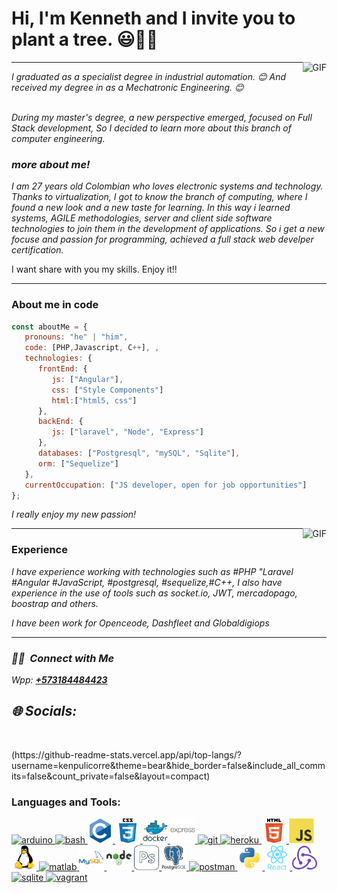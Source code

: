 <h1>Hi, I'm Kenneth and I invite you to plant a tree. 😃🙏🌳 </h1>

<img align="right" alt="GIF" src="https://github.com/kenpulicorre/imagenes/blob/main/profile/4.gif" />

---

<p>

<em>I graduated  as a specialist degree in industrial automation. 😊 And received my degree in as a Mechatronic Engineering. 😊</br>
</br>
</em>

</p>

<p><em>During my master's degree, a new perspective emerged, focused on Full Stack development, So I decided to learn more about this branch of computer engineering.
<h3>more about me!</h3>I am 27 years old Colombian who loves electronic systems and technology. Thanks to virtualization, I got to know the branch of computing, where I found a new look and a new taste for learning. In this way i learned systems, AGILE methodologies, server and client side software technologies to join them in the development of applications. So i get a new focuse and passion for programming, achieved a full stack web develper certification.
</br>
</em></p>
I want share with you my skills. Enjoy it!!
<p><em>

</em></p>

---

### About me in code

```javascript
const aboutMe = {
   pronouns: "he" | "him",
   code: [PHP,Javascript, C++], ,
   technologies: {
      frontEnd: {
         js: ["Angular"],
         css: ["Style Components"]
         html:["html5, css"]
      },
      backEnd: {
         js: ["laravel", "Node", "Express"]
      },
      databases: ["Postgresql", "mySQL", "Sqlite"],
      orm: ["Sequelize"]
   },
   currentOccupation: ["JS developer, open for job opportunities"]
};
```

<p><em>I really enjoy my new passion!
</br>
</em></p>

<img align="right" alt="GIF" src="https://github.com/kenpulicorre/imagenes/blob/main/profile/5.gif" />

---

### Experience

<p><em>

I have experience working with technologies such as #PHP "Laravel #Angular #JavaScript, #postgresql, #sequelize,#C++, I also have experience in the use of tools such as socket.io, JWT, mercadopago, boostrap and others.

I have been work for Openceode, Dashfleet and Globaldigiops

---

### <h3> 🤝🏻 &nbsp;Connect with Me </h3>


Wpp: **<a href="https://wa.link/18b7vy"> +573184484423</a>**

## 🌐 Socials:


</br>
</em></p>
(https://github-readme-stats.vercel.app/api/top-langs/?username=kenpulicorre&theme=bear&hide_border=false&include_all_commits=false&count_private=false&layout=compact)

<h3 align="left">Languages and Tools:</h3>
<p align="left"> 
<a href="https://www.arduino.cc/" target="_blank" rel="noreferrer"> <img src="https://cdn.worldvectorlogo.com/logos/arduino-1.svg" alt="arduino" width="40" height="40"/> </a> 
<a href="https://www.gnu.org/software/bash/" target="_blank" rel="noreferrer"> <img src="https://www.vectorlogo.zone/logos/gnu_bash/gnu_bash-icon.svg" alt="bash" width="40" height="40"/> </a> <a href="https://www.cprogramming.com/" target="_blank" rel="noreferrer"> <img src="https://raw.githubusercontent.com/devicons/devicon/master/icons/c/c-original.svg" alt="c" width="40" height="40"/> </a> <a href="https://www.w3schools.com/css/" target="_blank" rel="noreferrer"> <img src="https://raw.githubusercontent.com/devicons/devicon/master/icons/css3/css3-original-wordmark.svg" alt="css3" width="40" height="40"/> </a> <a href="https://www.docker.com/" target="_blank" rel="noreferrer"> <img src="https://raw.githubusercontent.com/devicons/devicon/master/icons/docker/docker-original-wordmark.svg" alt="docker" width="40" height="40"/> </a> <a href="https://expressjs.com" target="_blank" rel="noreferrer"> <img src="https://raw.githubusercontent.com/devicons/devicon/master/icons/express/express-original-wordmark.svg" alt="express" width="40" height="40"/> </a> <a href="https://git-scm.com/" target="_blank" rel="noreferrer"> <img src="https://www.vectorlogo.zone/logos/git-scm/git-scm-icon.svg" alt="git" width="40" height="40"/> </a> <a href="https://heroku.com" target="_blank" rel="noreferrer"> <img src="https://www.vectorlogo.zone/logos/heroku/heroku-icon.svg" alt="heroku" width="40" height="40"/> </a> <a href="https://www.w3.org/html/" target="_blank" rel="noreferrer"> <img src="https://raw.githubusercontent.com/devicons/devicon/master/icons/html5/html5-original-wordmark.svg" alt="html5" width="40" height="40"/> </a> <a href="https://developer.mozilla.org/en-US/docs/Web/JavaScript" target="_blank" rel="noreferrer"> <img src="https://raw.githubusercontent.com/devicons/devicon/master/icons/javascript/javascript-original.svg" alt="javascript" width="40" height="40"/> </a> <a href="https://www.linux.org/" target="_blank" rel="noreferrer"> <img src="https://raw.githubusercontent.com/devicons/devicon/master/icons/linux/linux-original.svg" alt="linux" width="40" height="40"/> </a> <a href="https://www.mathworks.com/" target="_blank" rel="noreferrer"> <img src="https://upload.wikimedia.org/wikipedia/commons/2/21/Matlab_Logo.png" alt="matlab" width="40" height="40"/> </a> <a href="https://www.mysql.com/" target="_blank" rel="noreferrer"> <img src="https://raw.githubusercontent.com/devicons/devicon/master/icons/mysql/mysql-original-wordmark.svg" alt="mysql" width="40" height="40"/> </a> <a href="https://nodejs.org" target="_blank" rel="noreferrer"> <img src="https://raw.githubusercontent.com/devicons/devicon/master/icons/nodejs/nodejs-original-wordmark.svg" alt="nodejs" width="40" height="40"/> </a> <a href="https://www.photoshop.com/en" target="_blank" rel="noreferrer"> <img src="https://raw.githubusercontent.com/devicons/devicon/master/icons/photoshop/photoshop-line.svg" alt="photoshop" width="40" height="40"/> </a> <a href="https://www.postgresql.org" target="_blank" rel="noreferrer"> <img src="https://raw.githubusercontent.com/devicons/devicon/master/icons/postgresql/postgresql-original-wordmark.svg" alt="postgresql" width="40" height="40"/> </a> <a href="https://postman.com" target="_blank" rel="noreferrer"> <img src="https://www.vectorlogo.zone/logos/getpostman/getpostman-icon.svg" alt="postman" width="40" height="40"/> </a> <a href="https://www.python.org" target="_blank" rel="noreferrer"> <img src="https://raw.githubusercontent.com/devicons/devicon/master/icons/python/python-original.svg" alt="python" width="40" height="40"/> </a> <a href="https://reactjs.org/" target="_blank" rel="noreferrer"> <img src="https://raw.githubusercontent.com/devicons/devicon/master/icons/react/react-original-wordmark.svg" alt="react" width="40" height="40"/> </a> <a href="https://redux.js.org" target="_blank" rel="noreferrer"> <img src="https://raw.githubusercontent.com/devicons/devicon/master/icons/redux/redux-original.svg" alt="redux" width="40" height="40"/> </a> <a href="https://www.sqlite.org/" target="_blank" rel="noreferrer"> <img src="https://www.vectorlogo.zone/logos/sqlite/sqlite-icon.svg" alt="sqlite" width="40" height="40"/> </a> <a href="https://www.vagrantup.com/" target="_blank" rel="noreferrer"> <img src="https://www.vectorlogo.zone/logos/vagrantup/vagrantup-icon.svg" alt="vagrant" width="40" height="40"/> </a> </p>

<!--
**kenpulicorre/kenpulicorre** is a ✨ _special_ ✨ repository because its `README.md` (this file) appears on your GitHub profile.

Here are some ideas to get you started:

- 🔭 I’m currently working on ...
- 🌱 I’m currently learning ...
- 👯 I’m looking to collaborate on ...
- 🤔 I’m looking for help with ...
- 💬 Ask me about ...
- 📫 How to reach me: ...
- 😄 Pronouns: ...
- ⚡ Fun fact: ...
-->

